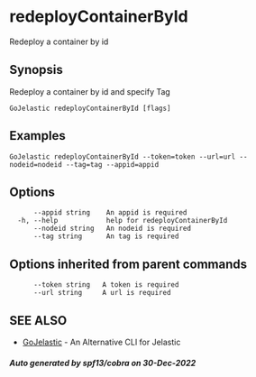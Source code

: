 #  redeployContainerById

Redeploy a container by id

## Synopsis

Redeploy a container by id and specify Tag

```
GoJelastic redeployContainerById [flags]
```

## Examples

```
GoJelastic redeployContainerById --token=token --url=url --nodeid=nodeid --tag=tag --appid=appid
```

## Options

```
      --appid string    An appid is required
  -h, --help            help for redeployContainerById
      --nodeid string   An nodeid is required
      --tag string      An tag is required
```

## Options inherited from parent commands

```
      --token string   A token is required
      --url string     A url is required
```

## SEE ALSO

* [GoJelastic](GoJelastic.md)	 - An Alternative CLI for Jelastic

##### Auto generated by spf13/cobra on 30-Dec-2022
